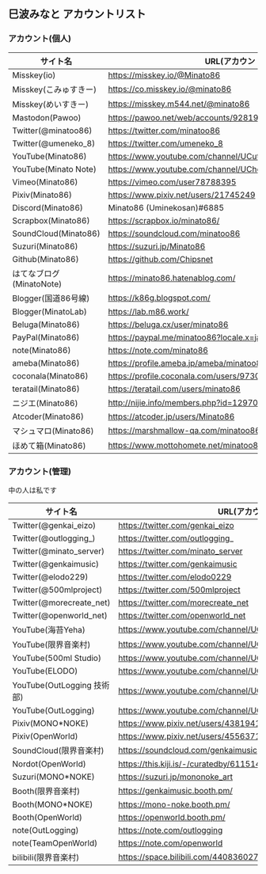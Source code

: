 ## 巳波みなと アカウントリスト

### アカウント(個人)

| サイト名                 | URL(アカウント)                                          |
| ------------------------ | -------------------------------------------------------- |
| Misskey(io)              | https://misskey.io/@Minato86                             |
| Misskey(こみゅすきー)    | https://co.misskey.io/@minato86                          |
| Misskey(めいすきー)      | https://misskey.m544.net/@minato86                       |
| Mastodon(Pawoo)          | https://pawoo.net/web/accounts/928192                    |
| Twitter(@minatoo86)      | https://twitter.com/minatoo86                            |
| Twitter(@umeneko_8)      | https://twitter.com/umeneko_8                            |
| YouTube(Minato86)        | https://www.youtube.com/channel/UCutaIJA3EaOWpU4C8gVuQBQ |
| YouTube(Minato Note)     | https://www.youtube.com/channel/UChqlCHef7cu8j_u_Sgis-lw |
| Vimeo(Minato86)          | https://vimeo.com/user78788395                           |
| Pixiv(Minato86)          | https://www.pixiv.net/users/21745249                     |
| Discord(Minato86)        | Minato86 (Uminekosan)#6885                               |
| Scrapbox(Minato86)       | https://scrapbox.io/minato86/                            |
| SoundCloud(Minato86)     | https://soundcloud.com/minatoo86                         |
| Suzuri(Minato86)         | https://suzuri.jp/Minato86                               |
| Github(Minato86)         | https://github.com/Chipsnet                              |
| はてなブログ(MinatoNote) | https://minato86.hatenablog.com/                         |
| Blogger(国道86号線)      | https://k86g.blogspot.com/                               |
| Blogger(MinatoLab)       | https://lab.m86.work/                                    |
| Beluga(Minato86)         | https://beluga.cx/user/minato86                          |
| PayPal(Minato86)         | https://paypal.me/minatoo86?locale.x=ja_JP               |
| note(Minato86)           | https://note.com/minato86                                |
| ameba(Minato86)          | https://profile.ameba.jp/ameba/minatoo86/                |
| coconala(Minato86)       | https://profile.coconala.com/users/973011                |
| teratail(Minato86)       | https://teratail.com/users/minato86                      |
| ニジエ(Minato86)         | http://nijie.info/members.php?id=1297027                 |
| Atcoder(Minato86)        | https://atcoder.jp/users/Minato86                        |
| マシュマロ(Minato86)     | https://marshmallow-qa.com/minatoo86                     |
| ほめて箱(Minato86)       | https://www.mottohomete.net/minatoo86                    |

### アカウント(管理)

中の人は私です

| サイト名                   | URL(アカウント)                                          |
| -------------------------- | -------------------------------------------------------- |
| Twitter(@genkai_eizo)      | https://twitter.com/genkai_eizo                          |
| Twitter(@outlogging_)      | https://twitter.com/outlogging_                          |
| Twitter(@minato_server)    | https://twitter.com/minato_server                        |
| Twitter(@genkaimusic)      | https://twitter.com/genkaimusic                          |
| Twitter(@elodo229)         | https://twitter.com/elodo0229                            |
| Twitter(@500mlproject)     | https://twitter.com/500mlproject                         |
| Twitter(@morecreate_net)   | https://twitter.com/morecreate_net                       |
| Twitter(@openworld_net)    | https://twitter.com/openworld_net                        |
| YouTube(海苔Yeha)          | https://www.youtube.com/channel/UC-0BAVaF0tFRFpbBo9hvA7Q |
| YouTube(限界音楽村)        | https://www.youtube.com/channel/UCQk4uNekLXLb2FurbRmc9cw |
| YouTube(500ml Studio)      | https://www.youtube.com/channel/UCskDHAADP42gjrSwhVR1Nsg |
| YouTube(ELODO)             | https://www.youtube.com/channel/UCUbvcOBWqWEeK8nEkyYCWvA |
| YouTube(OutLogging 技術部) | https://www.youtube.com/channel/UCk7EvG4gQIglGkJVGMB0wPA |
| YouTube(OutLogging)        | https://www.youtube.com/channel/UCfoD-RM0jCmDZod3-CQWSgQ |
| Pixiv(MONO*NOKE)           | https://www.pixiv.net/users/43819415                     |
| Pixiv(OpenWorld)           | https://www.pixiv.net/users/45563719                     |
| SoundCloud(限界音楽村)     | https://soundcloud.com/genkaimusic                       |
| Nordot(OpenWorld)          | https://this.kiji.is/-/curatedby/611514072232330337      |
| Suzuri(MONO*NOKE)          | https://suzuri.jp/mononoke_art                           |
| Booth(限界音楽村)          | https://genkaimusic.booth.pm/                            |
| Booth(MONO*NOKE)           | https://mono-noke.booth.pm/                              |
| Booth(OpenWorld)           | https://openworld.booth.pm/                              |
| note(OutLogging)           | https://note.com/outlogging                              |
| note(TeamOpenWorld)        | https://note.com/openworld                               |
| bilibili(限界音楽村)       | https://space.bilibili.com/440836027                     |

